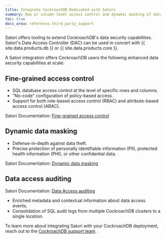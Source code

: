 ```yaml
---
title: Integrate CockroachDB Dedicated with Satori
summary: Row or column-level access control and dynamic masking of data with Satori
toc: true
docs_area: reference.third_party_support
---
```


Satori offers tooling to extend CockroachDB's data security capabilities. Satori's Data Access Controller (DAC) can be used in concert with {{ site.data.products.db }} or {{ site.data.products.core }}.

A Satori integration offers CockroachDB users the following enhanced data security capabilities at scale:

## Fine-grained access control

- SQL database access control at the level of specific rows and columns.
- "No-code" configuration of policy-based access.
- Support for both role-based access control (RBAC) and attribute-based access control (ABAC).

Satori Documentation: [Fine-grained access control](https://satoricyber.com/fine-grained-access-control/)

## Dynamic data masking

- Defense-in-depth against data theft.
- Precise protection of personally identifiable information (PII), protected health information (PHI), or other confidential data.

Satori Documentation: [Dynamic data masking](https://satoricyber.com/dynamic-data-masking/)

## Data access auditing

Satori Documentation: [Data Access auditing](https://satoricyber.com/data-access-auditing-monitoring/)

- Enriched metadata and contextual information about data access events.
- Consolidation of SQL audit logs from multiple CockroachDB clusters to a single location.

To learn more about integrating Satori with your CockroachDB deployment, reach out to the [CockroachDB support team](https://support.cockroachlabs.com).